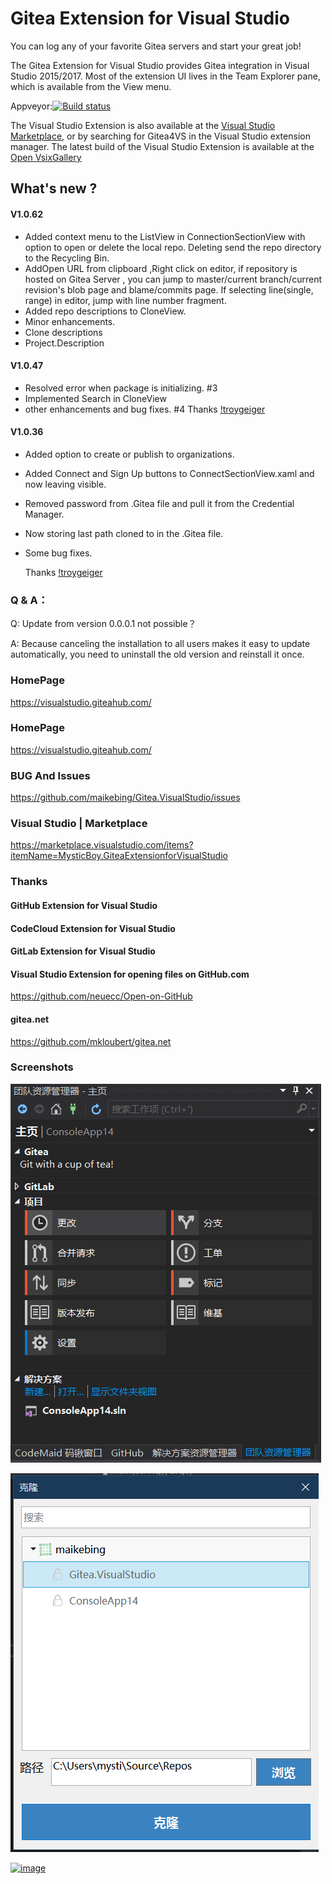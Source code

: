 # Gitea  Extension for Visual Studio

You can log any of your favorite Gitea servers and start your great job!

The Gitea Extension for Visual Studio provides Gitea integration in Visual Studio 2015/2017.
Most of the extension UI lives in the Team Explorer pane, which is available from the View menu.

Appveyor:[![Build status](https://ci.appveyor.com/api/projects/status/045302i4qkxqkfdc?svg=true)](https://ci.appveyor.com/project/MaiKeBing/gitea-visualstudio)

The Visual Studio Extension is also available at the [Visual Studio Marketplace](https://marketplace.visualstudio.com/items?itemName=MysticBoy.GiteaExtensionforVisualStudio), or by searching for Gitea4VS  in the Visual Studio extension manager.
The latest build of the Visual Studio Extension is available at the [Open VsixGallery](http://vsixgallery.com/extension/62991164-1F3E-4AAA-BF2F-537C83AF987C/)


## What's new ?

#### V1.0.62
* Added context menu to the ListView in ConnectionSectionView with option to open or delete the local repo. Deleting send the repo directory to the Recycling Bin.
* AddOpen URL from clipboard ,Right click on editor, if repository is hosted on Gitea Server , you can jump to master/current branch/current revision's blob page and blame/commits page. If selecting line(single, range) in editor, jump with line number fragment.
* Added repo descriptions to CloneView.
* Minor enhancements.
* Clone descriptions
* Project.Description

#### V1.0.47

* Resolved error when package is initializing. #3
* Implemented Search in CloneView 
* other enhancements and bug fixes. #4
    Thanks [!troygeiger](https://github.com/troygeiger)


#### V1.0.36

* Added option to create or publish to organizations.
* Added Connect and Sign Up buttons to ConnectSectionView.xaml and now leaving visible.
* Removed password from .Gitea file and pull it from the Credential Manager.
* Now storing last path cloned to in the .Gitea file.
* Some bug fixes.
   
    Thanks [!troygeiger](https://github.com/troygeiger)

### Q & A：

Q: Update from version 0.0.0.1 not possible？

A: Because canceling the installation to all users makes it easy to update automatically, you need to uninstall the old version and reinstall it once.

 
### HomePage
 https://visualstudio.giteahub.com/


 
### HomePage
  https://visualstudio.giteahub.com/

### BUG And Issues
 
https://github.com/maikebing/Gitea.VisualStudio/issues

###    Visual Studio    |   Marketplace
https://marketplace.visualstudio.com/items?itemName=MysticBoy.GiteaExtensionforVisualStudio

### Thanks
 
####  GitHub Extension for Visual Studio
  
####  CodeCloud Extension for  Visual Studio

####  GitLab Extension for  Visual Studio

#### Visual Studio Extension for opening files on GitHub.com
https://github.com/neuecc/Open-on-GitHub 

#### gitea.net
 https://github.com/mkloubert/gitea.net

### Screenshots
![image](docs/gitea1.PNG)

![image](docs/gitea2.PNG)

 
[![image](https://s01.flagcounter.com/map/nwAa/size_s/txt_000000/border_CCCCCC/pageviews_0/viewers_0/flags_0/)](https://info.flagcounter.com/nwAa)

